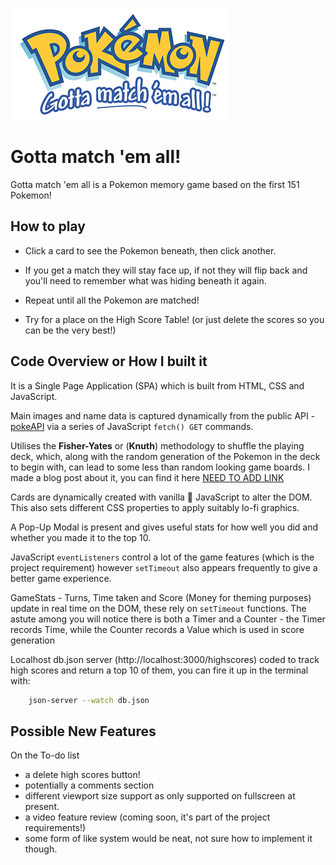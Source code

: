 ![Gotta match 'em all! logo](./assets/pokemonMatchGameLogo.png "Gotta Match 'em All!") 
# Gotta match 'em all!

Gotta match 'em all is a Pokemon memory game based on the first 151 Pokemon!  

## How to play

- Click a card to see the Pokemon beneath, then click another.

- If you get a match they will stay face up, if not they will flip back and you'll need to remember what was hiding beneath it again. 

- Repeat until all the Pokemon are matched! 

- Try for a place on the High Score Table! (or just delete the scores so you can be the very best!)

## Code Overview or How I built it

It is a Single Page Application (SPA) which is built from HTML, CSS and JavaScript.

Main images and name data is captured dynamically from the public API - [pokeAPI](https://pokeapi.co) via a series of JavaScript `fetch() GET` commands.

Utilises the **Fisher-Yates** or (**Knuth**) methodology to shuffle the playing deck, which, along with the random generation of the Pokemon in the deck to begin with, can lead to some less than random looking game boards. I made a blog post about it, you can find it here [NEED TO ADD LINK](medium.com)

Cards are dynamically created with vanilla 🍦 JavaScript to alter the DOM. This also sets different CSS properties to apply suitably lo-fi graphics.

A Pop-Up Modal is present and gives useful stats for how well you did and whether you made it to the top 10.

JavaScript `eventListeners` control a lot of the game features (which is the project requirement) however `setTimeout` also appears frequently to give a better game experience.

GameStats - Turns, Time taken and Score (Money for theming purposes) update in real time on the DOM, these rely on `setTimeout` functions. The astute among you will notice there is both a Timer and a Counter - the Timer records Time, while the Counter records a Value which is used in score generation 

Localhost db.json server (http://localhost:3000/highscores) coded to track high scores and return a top 10 of them, you can fire it up in the terminal with: 

```bash
    json-server --watch db.json
```



## Possible New Features

On the To-do list
- a delete high scores button!
- potentially a comments section
- different viewport size support as only supported on fullscreen at present.
- a video feature review (coming soon, it's part of the project requirements!)
- some form of like system would be neat, not sure how to implement it though. 

